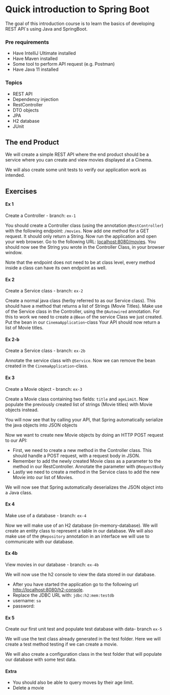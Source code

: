 # Quick introduction to Spring Boot

The goal of this introduction course is to learn the basics of developing REST API´s using Java and SpringBoot.

### Pre requirements
- Have IntelliJ Ultimate installed
- Have Maven installed
- Some tool to perform API request (e.g. Postman)
- Have Java 11 installed

### Topics
- REST API
- Dependency injection
- RestController
- DTO objects
- JPA
- H2 database
- JUnit


## The end Product
We will create a simple REST API where the end product should be a service where you can create and view movies displayed at a Cinema.

We will also create some unit tests to verify our application work as intended.

## Exercises

#### Ex 1
Create a Controller - branch: `ex-1`

You should create a Controller class (using the annotation `@RestController`) with the following endpoint: `/movies`. 
Now add one method for a GET request. It should only return a String.
Now run the application and open your web browser. Go to the following URL: [localhost:8080/movies](http://localhost:8080/movies). You should now see the String you wrote in the Controller Class, in your browser window.

Note that the endpoint does not need to be at class level, every method inside a class can have its own endpoint as well.

#### Ex 2
Create a Service class - branch: `ex-2`

Create a normal java class (herby referred to as our Service class). This should have a method that returns a list of Strings (Movie Titles). 
Make use of the Service class in the Controller, using the `@Autowired` annotation.
For this to work we need to create a `@Bean` of the service Class we just created. Put the bean in our `CinemaApplication`-class
Your API should now return a list of Movie titles.


#### Ex 2-b
Create a Service class - branch: `ex-2b`

Annotate the service class with `@Service`. Now we can remove the bean created in the `CinemaApplication`-class.

#### Ex 3
Create a Movie object - branch: `ex-3`

Create a Movie class containing two fields: `title` and `ageLimit`. 
Now populate the previously created list of strings (Movie titles) with Movie objects instead.

You will now see that by calling your API, that Spring automatically serialize the java objects into JSON objects

Now we want to create new Movie objects by doing an HTTP POST request to our API: 
- First, we need to create a new method in the Controller class. This should handle a POST request, with a request body in JSON.
- Remember to add the newly created Movie class as a parameter to the method in our RestController. Annotate the parameter with `@RequestBody`
- Lastly we need to create a method in the Service class to add the new Movie into our list of Movies.

We will now see that Spring automatically deserializes the JSON object into a Java class.

#### Ex 4
Make use of a database - branch: `ex-4`

Now we will make use of an H2 database (in-memory-database). We will create an entity class to represent a table in our database.
We will also make use of the `@Repository` annotation in an interface we will use to communicate with our database.

#### Ex 4b
View movies in our database - branch: `ex-4b`

We will now use the h2 console to view the data stored in our database. 
- After you have started the application go to the following url [http://localhost:8080/h2-console](http://localhost:8080/h2-console).
- Replace the JDBC URL with: `jdbc:h2:mem:testdb`
- username: `sa`
- password: <let this field be empty>

#### Ex 5
Create our first unit test and populate test database with data- branch `ex-5`

We will use the test class already generated in the test folder. 
Here we will create a test method testing if we can create a movie.

We will also create a configuration class in the test folder that will populate our database with some test data.

#### Extra
- You should also be able to query moves by their age limit.
- Delete a movie
